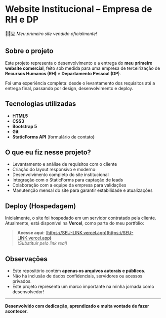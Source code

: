 # Website Institucional – Empresa de RH e DP  
🧑‍💼💻 _Meu primeiro site vendido oficialmente!_

## Sobre o projeto  
Este projeto representa o desenvolvimento e a entrega do **meu primeiro website comercial**, feito sob medida para uma empresa de terceirização de **Recursos Humanos (RH)** e **Departamento Pessoal (DP)**.

Foi uma experiência completa: desde o levantamento dos requisitos até a entrega final, passando por design, desenvolvimento e deploy.

## Tecnologias utilizadas  
- **HTML5**  
- **CSS3**  
- **Bootstrap 5**  
- **Git**  
- **StaticForms API** (formulário de contato)

## O que eu fiz nesse projeto?  
- Levantamento e análise de requisitos com o cliente  
- Criação do layout responsivo e moderno  
- Desenvolvimento completo do site institucional  
- Integração com o StaticForms para captação de leads  
- Colaboração com a equipe da empresa para validações  
- Manutenção mensal do site para garantir estabilidade e atualizações

## Deploy (Hospedagem)  
Inicialmente, o site foi hospedado em um servidor contratado pela cliente.  
Atualmente, está disponível na **Vercel**, como parte do meu portfólio:

> **Acesse aqui**: [https://SEU-LINK.vercel.app](https://SEU-LINK.vercel.app)  
> _(Substituir pelo link real)_

## Observações  
- Este repositório contém **apenas os arquivos autorais e públicos**.  
- Não há inclusão de dados confidenciais, servidores ou acessos privados.  
- Este projeto representa um marco importante na minha jornada como desenvolvedor!

---

**Desenvolvido com dedicação, aprendizado e muita vontade de fazer acontecer.**
